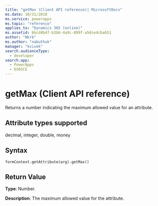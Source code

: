 ```yaml
---
title: "getMax (Client API reference)| MicrosoftDocs"
ms.date: 10/31/2018
ms.service: powerapps
ms.topic: "reference"
applies_to: "Dynamics 365 (online)"
ms.assetid: 6bcd4b47-b3b6-4a9c-899f-a5dce4cbab51
author: "Nkrb"
ms.author: "nabuthuk"
manager: "kvivek"
search.audienceType: 
  - developer
search.app: 
  - PowerApps
  - D365CE
---
```

# getMax (Client API reference)



Returns a number indicating the maximum allowed value for an attribute. 

## Attribute types supported

decimal, integer, double, money

## Syntax

`formContext.getAttribute(arg).getMax()`

## Return Value

**Type**: Number. 

**Description**: The maximum allowed value for the attribute.

